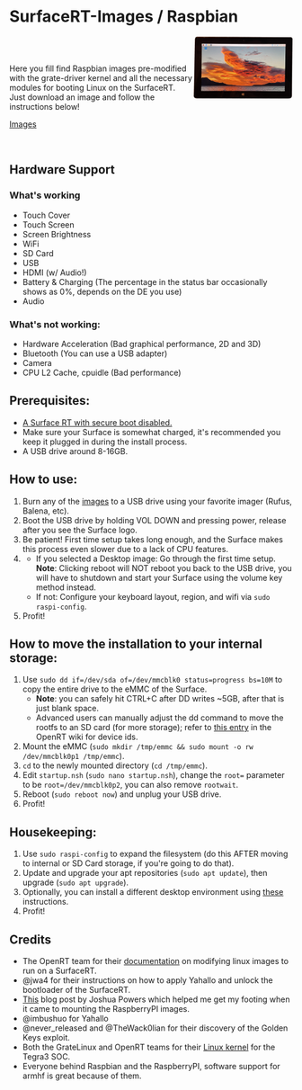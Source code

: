 # SurfaceRT-Images / Raspbian

<img width="35%" align="right" src="https://raw.githubusercontent.com/e3ndr/SurfaceRT-Images/main/Pictures/Raspbian.png" />

<br />
<br />

Here you fill find Raspbian images pre-modified with the grate-driver kernel and all the necessary modules for booting Linux on the SurfaceRT.  
Just download an image and follow the instructions below!

[Images](https://mega.nz/folder/ohZzDBJY#W2iOMkD2W_QcMloeyBYnTA)

<br />

## Hardware Support

### What's working

-   Touch Cover
-   Touch Screen
-   Screen Brightness
-   WiFi
-   SD Card
-   USB
-   HDMI (w/ Audio!)
-   Battery & Charging (The percentage in the status bar occasionally shows as 0%, depends on the DE you use)
-   Audio

### What's not working:

-   Hardware Acceleration (Bad graphical performance, 2D and 3D)
-   Bluetooth (You can use a USB adapter)
-   Camera
-   CPU L2 Cache, cpuidle (Bad performance)

## Prerequisites:

-   [A Surface RT with secure boot disabled.](https://jwa4.gitbook.io/windows/tools/surface-rt-and-surface-2-jailbreak-usb)
-   Make sure your Surface is somewhat charged, it's recommended you keep it plugged in during the install process.
-   A USB drive around 8-16GB.

## How to use:

1. Burn any of the [images](https://mega.nz/folder/ohZzDBJY#W2iOMkD2W_QcMloeyBYnTA) to a USB drive using your favorite imager (Rufus, Balena, etc).
2. Boot the USB drive by holding VOL DOWN and pressing power, release after you see the Surface logo.
3. Be patient! First time setup takes long enough, and the Surface makes this process even slower due to a lack of CPU features.
4.  - If you selected a Desktop image: Go through the first time setup. **Note**: Clicking reboot will NOT reboot you back to the USB drive, you will have to shutdown and start your Surface using the volume key method instead.
    - If not: Configure your keyboard layout, region, and wifi via `sudo raspi-config`.
5. Profit!

## How to move the installation to your internal storage:

1. Use `sudo dd if=/dev/sda of=/dev/mmcblk0 status=progress bs=10M` to copy the entire drive to the eMMC of the Surface.
    - **Note**: you can safely hit CTRL+C after DD writes ~5GB, after that is just blank space.
    - Advanced users can manually adjust the dd command to move the rootfs to an SD card (for more storage); refer to [this entry](https://openrt.gitbook.io/open-surfacert/surface-rt/linux/booting/kernel-parameters#root) in the OpenRT wiki for device ids.
2. Mount the eMMC (`sudo mkdir /tmp/emmc && sudo mount -o rw /dev/mmcblk0p1 /tmp/emmc`).
3. `cd` to the newly mounted directory (`cd /tmp/emmc`).
4. Edit `startup.nsh` (`sudo nano startup.nsh`), change the `root=` parameter to be `root=/dev/mmcblk0p2`, you can also remove `rootwait`.
5. Reboot (`sudo reboot now`) and unplug your USB drive.
6. Profit!

## Housekeeping:

1. Use `sudo raspi-config` to expand the filesystem (do this AFTER moving to internal or SD Card storage, if you're going to do that).
2. Update and upgrade your apt repositories (`sudo apt update`), then upgrade (`sudo apt upgrade`).
3. Optionally, you can install a different desktop environment using [these](https://raspberrytips.com/upgrade-raspbian-lite-to-desktop/) instructions.
4. Profit!

## Credits

-   The OpenRT team for their [documentation](https://openrt.gitbook.io/open-surfacert/surface-rt/linux/root-filesystem/distros/raspberry-pi-os) on modifying linux images to run on a SurfaceRT.
-   @jwa4 for their instructions on how to apply Yahallo and unlock the bootloader of the SurfaceRT.
-   [This](https://powersj.io/posts/raspbian-edit-image/#mounting-the-image) blog post by Joshua Powers which helped me get my footing when it came to mounting the RaspberryPI images.
-   @imbushuo for Yahallo
-   @never_released and @TheWack0lian for their discovery of the Golden Keys exploit.
-   Both the GrateLinux and OpenRT teams for their [Linux kernel](https://github.com/Open-Surface-RT/grate-linux) for the Tegra3 SOC.
-   Everyone behind Raspbian and the RaspberryPI, software support for armhf is great because of them.
